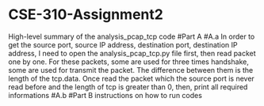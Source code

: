 # CSE-310-Assignment2

High-level summary of the analysis_pcap_tcp code
#Part A
#A.a
In order to get the source port, source IP address, destination port, destination IP address, I need to open the analysis_pcap_tcp.py file first, then read
packet one by one. For these packets, some are used for three times handshake, some are used for transmit the packet. The difference between them is the
length of the tcp.data. Once read the packet which the source port is never read before and the length of tcp is greater than 0, then, print all required
informations
#A.b
#Part B
instructions on how to run codes

